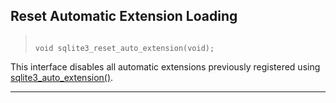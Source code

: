## Reset Automatic Extension Loading




> ```
> 
> void sqlite3_reset_auto_extension(void);
> 
> ```



This interface disables all automatic extensions previously
registered using [sqlite3\_auto\_extension()](#sqlite3_auto_extension).




---


